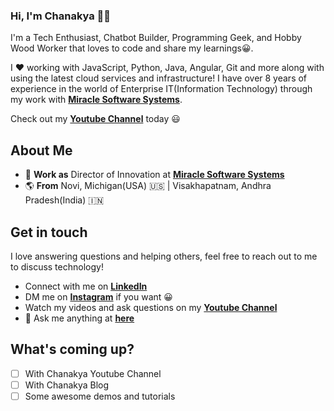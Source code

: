 ### Hi, I'm Chanakya 👋🏾

I'm a Tech Enthusiast, Chatbot Builder, Programming Geek, and Hobby Wood Worker that loves to code and share my learnings:grinning:. 

I :heart: working with JavaScript, Python, Java, Angular, Git and more along with using the latest cloud services and infrastructure! I have over 8 years of experience in the world of Enterprise IT(Information Technology) through my work with [**Miracle Software Systems**](https://www.miraclesoft.com). 

Check out my [**Youtube Channel**](https://youtube.com) today :smiley:

## About Me 

- :luggage: **Work as** Director of Innovation at [**Miracle Software Systems**](https://www.miraclesoft.com)
- :earth_americas: **From** Novi, Michigan(USA) :us: | Visakhapatnam, Andhra Pradesh(India) :india:

## Get in touch 

I love answering questions and helping others, feel free to reach out to me to discuss technology!

- Connect with me on [**LinkedIn**](https://www.linkedin.com/in/chanakya-lokam-b8565b22/)
- DM me on [**Instagram**](https://www.instagram.com/chanakyalokam/) if you want :grinning:
- Watch my videos and ask questions on my [**Youtube Channel**](https://github.com/clokam13/clokam13/issues)
- 💬 Ask me anything at [**here**]()

## What's coming up?

- [ ] With Chanakya Youtube Channel 
- [ ] With Chanakya Blog
- [ ] Some awesome demos and tutorials

